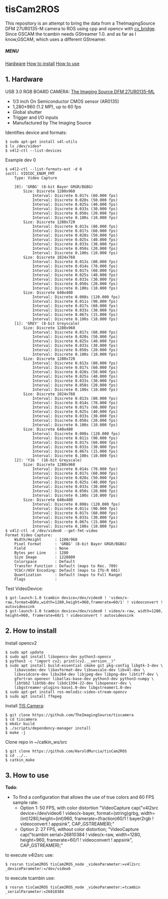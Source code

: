 # tisCam2ROS
This repository is an attempt to bring the data from a TheImagingSource DFM 27UR0135-M camera to ROS using cpp and opencv with [cv_bridge](http://wiki.ros.org/cv_bridge). Since GSCAM the tcambin needs GStreamer 1.0. and as far as I know,GSCAM, which uses a different GStreamer.

##### MENU
[Hardware](#hardware)
[How to install](#how2install)
[How to use](#how2use)


<a name="hardware"/>

## 1. Hardware

USB 3.0 RGB BOARD CAMERA: [The Imaging Source DFM 27UR0135-ML](https://www.theimagingsource.com/products/board-cameras/usb-3.0-color/dfm27ur0135ml/)
* 1/3 inch On Semiconductor CMOS sensor (AR0135)
* 1,280×960 (1.2 MP), up to 60 fps
* Global shutter
* Trigger and I/O inputs
* Manufactured by The Imaging Source

Identifies device and formats:
```console
$ sudo apt-get install v4l-utils
$ ls /dev/video*
$ v4l2-ctl --list-devices
```
Example dev 0
```console
$ v4l2-ctl --list-formats-ext -d 0
ioctl: VIDIOC_ENUM_FMT
	Type: Video Capture

	[0]: 'GRBG' (8-bit Bayer GRGR/BGBG)
		Size: Discrete 1280x960
			Interval: Discrete 0.017s (60.000 fps)
			Interval: Discrete 0.020s (50.000 fps)
			Interval: Discrete 0.025s (40.000 fps)
			Interval: Discrete 0.033s (30.000 fps)
			Interval: Discrete 0.050s (20.000 fps)
			Interval: Discrete 0.100s (10.000 fps)
		Size: Discrete 1280x720
			Interval: Discrete 0.013s (80.000 fps)
			Interval: Discrete 0.017s (60.000 fps)
			Interval: Discrete 0.020s (50.000 fps)
			Interval: Discrete 0.025s (40.000 fps)
			Interval: Discrete 0.033s (30.000 fps)
			Interval: Discrete 0.050s (20.000 fps)
			Interval: Discrete 0.100s (10.000 fps)
		Size: Discrete 1024x768
			Interval: Discrete 0.013s (80.000 fps)
			Interval: Discrete 0.014s (70.000 fps)
			Interval: Discrete 0.017s (60.000 fps)
			Interval: Discrete 0.025s (40.000 fps)
			Interval: Discrete 0.033s (30.000 fps)
			Interval: Discrete 0.050s (20.000 fps)
			Interval: Discrete 0.100s (10.000 fps)
		Size: Discrete 640x480
			Interval: Discrete 0.008s (120.000 fps)
			Interval: Discrete 0.011s (90.000 fps)
			Interval: Discrete 0.017s (60.000 fps)
			Interval: Discrete 0.033s (30.000 fps)
			Interval: Discrete 0.067s (15.000 fps)
			Interval: Discrete 0.100s (10.000 fps)
	[1]: 'GREY' (8-bit Greyscale)
		Size: Discrete 1280x960
			Interval: Discrete 0.017s (60.000 fps)
			Interval: Discrete 0.020s (50.000 fps)
			Interval: Discrete 0.025s (40.000 fps)
			Interval: Discrete 0.033s (30.000 fps)
			Interval: Discrete 0.050s (20.000 fps)
			Interval: Discrete 0.100s (10.000 fps)
		Size: Discrete 1280x720
			Interval: Discrete 0.013s (80.000 fps)
			Interval: Discrete 0.017s (60.000 fps)
			Interval: Discrete 0.020s (50.000 fps)
			Interval: Discrete 0.025s (40.000 fps)
			Interval: Discrete 0.033s (30.000 fps)
			Interval: Discrete 0.050s (20.000 fps)
			Interval: Discrete 0.100s (10.000 fps)
		Size: Discrete 1024x768
			Interval: Discrete 0.013s (80.000 fps)
			Interval: Discrete 0.014s (70.000 fps)
			Interval: Discrete 0.017s (60.000 fps)
			Interval: Discrete 0.025s (40.000 fps)
			Interval: Discrete 0.033s (30.000 fps)
			Interval: Discrete 0.050s (20.000 fps)
			Interval: Discrete 0.100s (10.000 fps)
		Size: Discrete 640x480
			Interval: Discrete 0.008s (120.000 fps)
			Interval: Discrete 0.011s (90.000 fps)
			Interval: Discrete 0.017s (60.000 fps)
			Interval: Discrete 0.033s (30.000 fps)
			Interval: Discrete 0.067s (15.000 fps)
			Interval: Discrete 0.100s (10.000 fps)
	[2]: 'Y16 ' (16-bit Greyscale)
		Size: Discrete 1280x960
			Interval: Discrete 0.014s (70.000 fps)
			Interval: Discrete 0.017s (60.000 fps)
			Interval: Discrete 0.020s (50.000 fps)
			Interval: Discrete 0.025s (40.000 fps)
			Interval: Discrete 0.033s (30.000 fps)
			Interval: Discrete 0.050s (20.000 fps)
			Interval: Discrete 0.100s (10.000 fps)
		Size: Discrete 640x480
			Interval: Discrete 0.008s (120.000 fps)
			Interval: Discrete 0.011s (90.000 fps)
			Interval: Discrete 0.017s (60.000 fps)
			Interval: Discrete 0.033s (30.000 fps)
			Interval: Discrete 0.067s (15.000 fps)
			Interval: Discrete 0.100s (10.000 fps)
$ v4l2-ctl -d /dev/video0 --get-fmt-video
Format Video Capture:
	Width/Height      : 1280/960
	Pixel Format      : 'GRBG' (8-bit Bayer GRGR/BGBG)
	Field             : None
	Bytes per Line    : 1280
	Size Image        : 1228800
	Colorspace        : Default
	Transfer Function : Default (maps to Rec. 709)
	YCbCr/HSV Encoding: Default (maps to ITU-R 601)
	Quantization      : Default (maps to Full Range)
	Flags             : 
```
Test VideoDevice:
```console
$ gst-launch-1.0 tcambin device=/dev/video0 ! 'video/x-raw,format=BGRx,width=1280,height=960,framerate=60/1' ! videoconvert ! autovideosink
$ gst-launch-1.0 tcambin device=/dev/video0 ! video/x-raw, width=1280, height=960, framerate=60/1 ! videoconvert ! autovideosink
```

<a name="how2install"/>

## 2. How to install

Install opencv2
```console
$ sudo apt update
$ sudo apt install libopencv-dev python3-opencv
$ python3 -c "import cv2; print(cv2.__version__)"
$ sudo apt install build-essential cmake git pkg-config libgtk-3-dev \
    libavcodec-dev libavformat-dev libswscale-dev libv4l-dev \
    libxvidcore-dev libx264-dev libjpeg-dev libpng-dev libtiff-dev \
    gfortran openexr libatlas-base-dev python3-dev python3-numpy \
    libtbb2 libtbb-dev libdc1394-22-dev libopenexr-dev \
    libgstreamer-plugins-base1.0-dev libgstreamer1.0-dev
$ sudo apt-get install ros-melodic-video-stream-opencv
$ sudo apt install ffmpeg
```
Install [TIS Camera](https://www.theimagingsource.com/documentation/tiscamera/tutorial.html): 
```console
$ git clone https://github.com/TheImagingSource/tiscamera
$ cd tiscamera
$ mkdir build
$ ./scripts/dependency-manager install
$ make -j
```
Clone repo in ~/catkin_ws/src
```console
$ git clone https://github.com/HaroldMurcia/tisCam2ROS
$ cd ../..
$ catkin_make
```

<a name="how2use"/>

## 3. How to use

**Todo**:
* To find a configuration that allows the use of true colors and 60 FPS sample rate:
    * Option 1: 50 FPS, with color distortion "VideoCapture cap("v4l2src device=/dev/video6 ! video/x-bayer, format=(string)grbg, width=(int)1280,height=(int)960, framerate=(fraction)60/1  ! bayer2rgb ! videoconvert  ! appsink", CAP_GSTREAMER);"
    * Option 2: 27 FPS, without color distortion; "VideoCapture cap("tcambin serial=26810384 ! video/x-raw, width=1280, height=960, framerate=60/1 ! videoconvert ! appsink", CAP_GSTREAMER);"

to execute v4l2src use:
```console
$ rosrun tisCam2ROS tisCam2ROS_node _videoParameter:=v4l2src _deviceParameter:=/dev/video6
```

to execute tcambin use:
```console
$ rosrun tisCam2ROS tisCam2ROS_node _videoParameter:=tcambin _serialParameter:=26810384
```
